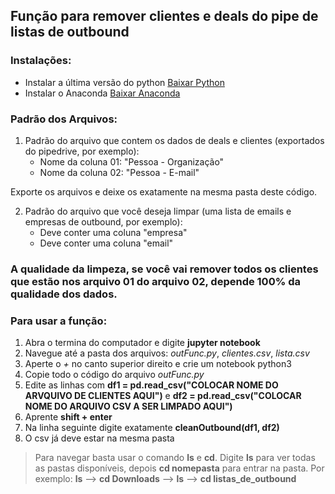 ## Função para remover clientes e deals do pipe de listas de outbound

### Instalações:

- Instalar a última versão do python [Baixar Python](https://www.python.org/downloads/)
- Instalar o Anaconda [Baixar Anaconda](https://www.youtube.com/watch?v=T8wK5loXkXg)

### Padrão dos Arquivos:

1. Padrão do arquivo que contem os dados de deals e clientes (exportados do pipedrive, por exemplo):
    - Nome da coluna 01: "Pessoa - Organização"
    - Nome da coluna 02: "Pessoa - E-mail"    

Exporte os arquivos e deixe os exatamente na mesma pasta deste código.

2. Padrão do arquivo que você deseja limpar (uma lista de emails e empresas de outbound, por exemplo):
    - Deve conter uma coluna "empresa"
    - Deve conter uma coluna "email"


### A qualidade da limpeza, se você vai remover todos os clientes que estão nos arquivo 01 do arquivo 02, depende 100% da qualidade dos dados. 

### Para usar a função:

1. Abra o termina do computador e digite **jupyter notebook**
2. Navegue até a pasta dos arquivos: *outFunc.py*, *clientes.csv*, *lista.csv*
3. Aperte o *+* no canto superior direito e crie um notebook python3
4. Copie todo o código do arquivo *outFunc.py*
5. Edite as linhas com **df1 = pd.read_csv("COLOCAR NOME DO ARVQUIVO DE CLIENTES AQUI")** e **df2 = pd.read_csv("COLOCAR NOME DO ARQUIVO CSV A SER LIMPADO AQUI")**
6. Aprente **shift + enter**
7. Na linha seguinte digite exatamente **cleanOutbound(df1, df2)**
8. O csv já deve estar na mesma pasta

> Para navegar basta usar o comando **ls** e **cd**. Digite **ls** para ver todas as pastas disponíveis, depois **cd nomepasta** para entrar na pasta. Por exemplo: **ls** --> **cd Downloads** --> **ls** --> **cd listas_de_outbound**

